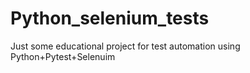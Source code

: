 # Python_selenium_tests
Just some educational project for test automation using Python+Pytest+Selenuim
